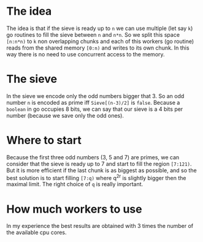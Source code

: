 # The idea

The idea is that if the sieve is ready up to `n` we can use multiple (let say `k`) go routines to fill the sieve between `n` and `n*n`. So we split this space `[n:n*n)` to `k` non overlapping chunks and each of this workers (go routine) reads from the shared memory `[0:n)` and writes to its own chunk. In this way there is no need to use concurrent access to the memory.

# The sieve

In the sieve we encode only the odd numbers bigger that 3. So an odd number `n` is encoded as prime iff `Sieve[(n-3)/2]` is `false`. Because a `boolean` in go occupies 8 bits, we can say that our sieve is a 4 bits per number (because we save only the odd ones).

# Where to start

Because the first three odd numbers (3, 5 and 7) are primes, we can consider that the sieve is ready up to 7 and start to fill the region `[7:121)`. But it is more efficient if the last chunk is as biggest as possible, and so the best solution is to start filling `[7:q)` where q<sup>2r</sup> is slightly bigger then the maximal limit. The right choice of `q` is really important.

# How much workers to use

In my experience the best results are obtained with 3 times the number of the available cpu cores.

